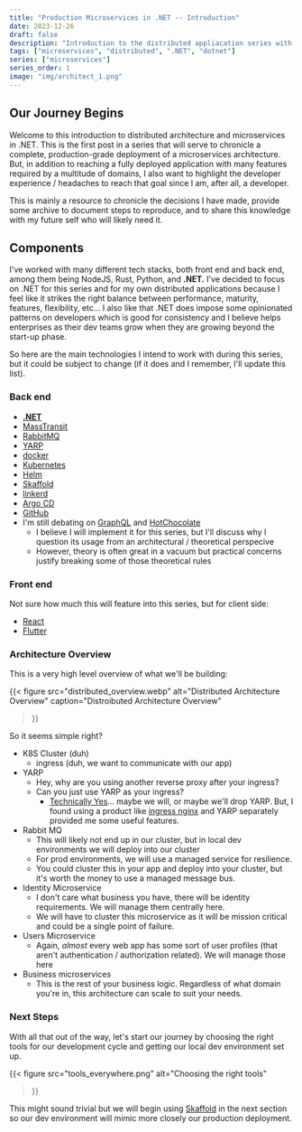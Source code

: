 ```yaml
---
title: "Production Microservices in .NET -- Introduction"
date: 2023-12-26
draft: false
description: "Introduction to the distributed appliacation series with a focus on .NET"
tags: ["microservices", "distributed", ".NET", "dotnet"]
series: ["microservices"]
series_order: 1
image: "img/architect_1.png"
---
```


## Our Journey Begins

Welcome to this introduction to distributed architecture and microservices in .NET. This is the first post in a series that will serve to chronicle a complete, production-grade deployment of a microservices architecture. But, in addition to reaching a fully deployed application with many features required by a multitude of domains, I also want to highlight the developer experience / headaches to reach that goal since I am, after all, a developer. 

This is mainly a resource to chronicle the decisions I have made, provide some archive to document steps to reproduce, and to share this knowledge with my future self who will likely need it.

## Components

I've worked with many different tech stacks, both front end and back end, among them being NodeJS, Rust, Python, and __.NET.__ I've decided to focus on .NET for this series and for my own distributed applications because I feel like it strikes the right balance between performance, maturity, features, flexibility, etc... I also like that .NET does impose some opinionated patterns on developers which is good for consistency and I believe helps enterprises as their dev teams grow when they are growing beyond the start-up phase.

So here are the main technologies I intend to work with during this series, but it could be subject to change (if it does and I remember, I'll update this list).

### Back end
- [__.NET__](https://dotnet.microsoft.com/en-us/)
- [MassTransit](https://masstransit.io/)
- [RabbitMQ](https://www.rabbitmq.com/)
- [YARP](https://microsoft.github.io/reverse-proxy/)
- [docker](https://www.docker.com/)
- [Kubernetes](https://kubernetes.io/)
- [Helm](https://helm.sh/)
- [Skaffold](https://skaffold.dev/)
- [linkerd](https://linkerd.io/)
- [Argo CD](https://argo-cd.readthedocs.io/en/stable/)
- [GitHub](https://github.com/)
- I'm still debating on [GraphQL](https://graphql.org/) and [HotChocolate](https://chillicream.com/docs/hotchocolate/v13)
  - I believe I will implement it for this series, but I'll discuss why I question its usage from an architectural / theoretical perspecive
  - However, theory is often great in a vacuum but practical concerns justify breaking some of those theoretical rules

### Front end
Not sure how much this will feature into this series, but for client side:
- [React](https://react.dev/)
- [Flutter](https://flutter.dev/)

### Architecture Overview

This is a very high level overview of what we'll be building:

{{< figure
    src="distributed_overview.webp"
    alt="Distributed Architecture Overview"
    caption="Distroibuted Architecture Overview"
>}}

So it seems simple right?

- K8S Cluster (duh)
  - ingress (duh, we want to communicate with our app)
- YARP
  - Hey, why are you using another reverse proxy after your ingress?
  - Can you just use YARP as your ingress?
    - [Technically Yes](https://github.com/microsoft/reverse-proxy/blob/main/docs/docfx/articles/kubernetes-ingress.md)... maybe we will, or maybe we'll drop YARP. But, I found using a product like [ingress nginx](https://github.com/kubernetes/ingress-nginx) and YARP separately provided me some useful features.
- Rabbit MQ
  - This will likely not end up in our cluster, but in local dev environments we will deploy into our cluster
  - For prod environments, we will use a managed service for resilience.
  - You could cluster this in your app and deploy into your cluster, but it's worth the money to use a managed message bus.
- Identity Microservice
  - I don't care what business you have, there will be identity requirements. We will manage them centrally here.
  - We will have to cluster this microservice as it will be mission critical and could be a single point of failure.
- Users Microservice
  - Again, *almost* every web app has some sort of user profiles (that aren't authentication / authorization related). We will manage those here
- Business microservices
  - This is the rest of your business logic. Regardless of what domain you're in, this architecture can scale to suit your needs.

### Next Steps
With all that out of the way, let's start our journey by choosing the right tools for our development cycle and getting our local dev environment set up.

{{< figure
    src="tools_everywhere.png"
    alt="Choosing the right tools"
>}}

This might sound trivial but we will begin using [Skaffold](https://skaffold.dev/) in the next section so our dev environment will mimic more closely our production deployment.